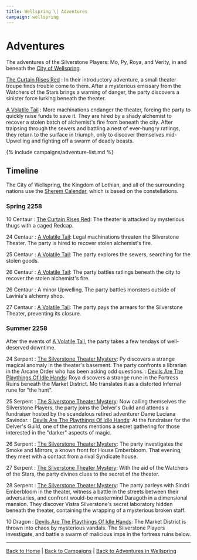 ```yaml
---
title: Wellspring \| Adventures
campaign: wellspring
---
```


# Adventures

The adventures of the Silverstone Players: Mo, Py, Roya, and Verity, in and beneath the [City of Wellspring]({{site.baseurl}}/settings/wellspring).

[The Curtain Rises Red](./the-curtain-rises-red)
: In their introductory adventure, a small theater troupe finds trouble come to them. After a mysterious emissary from the Watchers of the Stars brings a warning of danger, the party discovers a sinister force lurking beneath the theater.

[A Volatile Tail](./a-volatile-tail)
: More machinations endanger the theater, forcing the party to quickly raise funds to save it. They are hired by a shady alchemist to recover a stolen batch of alchemist's fire from beneath the city. After traipsing through the sewers and battling a nest of ever-hungry ratlings, they return to the surface in triumph, only to discover themselves mid-Upwelling and fighting off a swarm of deadly beasts.

{% include campaigns/adventure-list.md %}

## Timeline

The City of Wellspring, the Kingdom of Lothian, and all of the surrounding nations use the [Sherem Calendar]({{site.baseurl}}/settings/wellspring/life#calendar), which is based on the constellations.

### Spring 2258

10 Centaur
: [The Curtain Rises Red](./the-curtain-rises-red): The theater is attacked by mysterious thugs with a caged Redcap.

24 Centaur
: [A Volatile Tail](./a-volatile-tail): Legal machinations threaten the Silverstone Theater. The party is hired to recover stolen alchemist's fire.

25 Centaur
: [A Volatile Tail](./a-volatile-tail): The party explores the sewers, searching for the stolen goods.

26 Centaur
: [A Volatile Tail](./a-volatile-tail): The party battles ratlings beneath the city to recover the stolen alchemist's fire.

26 Centaur
: A minor Upwelling. The party battles monsters outside of Lavinia's alchemy shop.

27 Centaur
: [A Volatile Tail](./a-volatile-tail): The party pays the arrears for the Silverstone Theater, preventing its closure.

### Summer 2258

After the events of [A Volatile Tail](./a-volatile-tail), the party takes a few tendays of well-deserved downtime.

24 Serpent
: [The Silverstone Theater Mystery](./the-silverstone-theater-mystery): Py discovers a strange magical anomaly in the theater's basement. The party confronts a librarian in the Arcane Order who has been asking odd questions.
: [Devils Are The Playthings Of Idle Hands](./devils-playthings): Roya discovers a strange rune in the Fortress Ruins beneath the Market District. Mo translates it as a distorted Infernal rune for "the hunt".

25 Serpent
: [The Silverstone Theater Mystery](./the-silverstone-theater-mystery): Now calling themselves the Silverstone Players, the party joins the Delver's Guild and attends a fundraiser hosted by the scandalous retired adventurer Dame Luciana Savindar.
: [Devils Are The Playthings Of Idle Hands](./devils-playthings): At the fundraiser for the Delver's Guild, one of the patrons mentions a secret gathering for those interested in the "darker" aspects of magic.

26 Serpent
: [The Silverstone Theater Mystery](./the-silverstone-theater-mystery): The party investigates the Smoke and Mirrors, a known front for House Emberbloom. That evening, they meet with a contact from a rival Syndicate house.

27 Serpent
: [The Silverstone Theater Mystery](./the-silverstone-theater-mystery): With the aid of the Watchers of the Stars, the party divines clues to the secret of the theater.

28 Serpent
: [The Silverstone Theater Mystery](./the-silverstone-theater-mystery): The party parleys with Sindri Emberbloom in the theater, witness a battle in the streets between their adversaries, and confront would-be mastermind Daragoth in a dimensional mansion. They discover Vistra Silverstone's secret laboratory hidden beneath the theater, containing the wrapping of a mysterious broken staff.

10 Dragon
: [Devils Are The Playthings Of Idle Hands](./devils-playthings): The Market District is thrown into chaos by mysterious vandals. The Silverstone Players investigate, and battle a swarm of malicious imps in the fortress ruins below.

---

[Back to Home]({{site.baseurl}}/)
|
[Back to Campaigns]({{site.baseurl}}/campaigns)
|
[Back to Adventures in Wellspring]({{site.baseurl}}/campaigns/wellspring)
